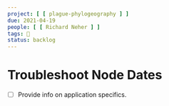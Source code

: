 ```yaml
---
project: [ [ plague-phylogeography ] ]
due: 2021-04-19
people: [ [ Richard Neher ] ]
tags: 🚂
status: backlog
---
```


# Troubleshoot Node Dates

- [ ] Provide info on application specifics.